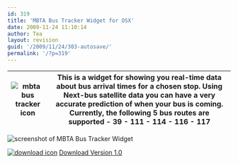 ```yaml
---
id: 319
title: 'MBTA Bus Tracker Widget for OSX'
date: 2009-11-24 11:10:14
author: Tea
layout: revision
guid: '/2009/11/24/303-autosave/'
permalink: '/?p=319'
---
```


| ![mbta bus tracker icon](/apps/mbta/bustracker/icon.png) | This is a widget for showing you real-time data about bus arrival times for a chosen stop. Using Next-bus satellite data you can have a very accurate prediction of when your bus is coming. Currently, the following 5 bus routes are supported  - 39 - 111 - 114 - 116 - 117 |
|---|---|

![screenshot of MBTA Bus Tracker Widget](/apps/mbta/bustracker/mbtabustracker_screenshot.png)

[![download icon](/img/famfamicons/icons/page_white_put.png)](/apps/mbta/bustracker/MBTABusTracker.zip) [Download Version 1.0](/apps/mbta/bustracker/MBTABusTracker.zip)